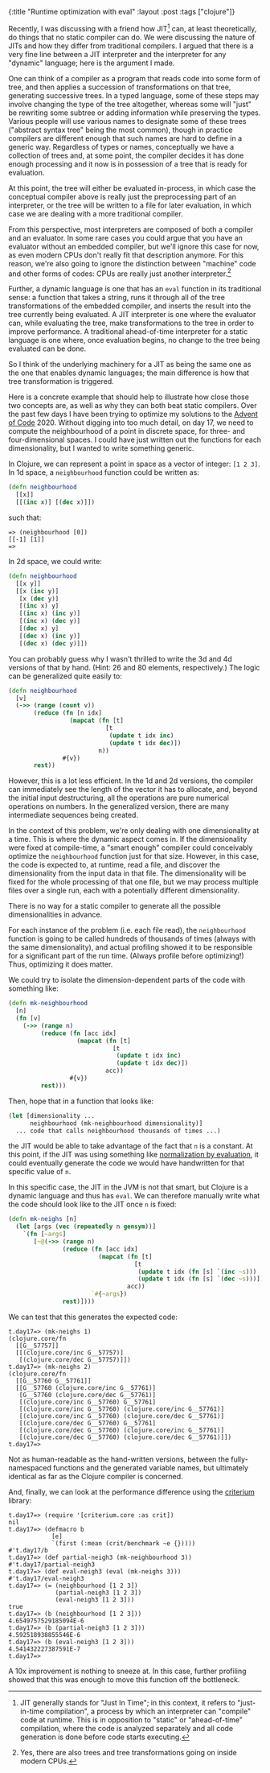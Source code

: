 {:title "Runtime optimization with eval"
 :layout :post
 :tags ["clojure"]}

Recently, I was discussing with a friend how JIT[^1] can, at least
theoretically, do things that no static compiler can do. We were discussing the
nature of JITs and how they differ from traditional compilers. I argued that
there is a very fine line between a JIT interpreter and the interpreter for any
"dynamic" language; here is the argument I made.

One can think of a compiler as a program that reads code into some form of
tree, and then applies a succession of transformations on that tree, generating
successive trees. In a typed language, some of these steps may involve changing
the type of the tree altogether, whereas some will "just" be rewriting some
subtree or adding information while preserving the types. Various people will
use various names to designate some of these trees ("abstract syntax tree"
being the most common), though in practice compilers are different enough that
such names are hard to define in a generic way. Regardless of types or names,
conceptually we have a collection of trees and, at some point, the compiler
decides it has done enough processing and it now is in possession of a tree
that is ready for evaluation.

At this point, the tree will either be evaluated in-process, in which case the
conceptual compiler above is really just the preprocessing part of an
interpreter, or the tree will be written to a file for later evaluation, in
which case we are dealing with a more traditional compiler.

From this perspective, most interpreters are composed of both a compiler and an
evaluator. In some rare cases you could argue that you have an evaluator
without an embedded compiler, but we'll ignore this case for now, as even
modern CPUs don't really fit that description anymore. For this reason, we're
also going to ignore the distinction between "machine" code and other forms of
codes: CPUs are really just another interpreter.[^2]

Further, a dynamic language is one that has an `eval` function in
its traditional sense: a function that takes a string, runs it through all of
the tree transformations of the embedded compiler, and inserts the result into
the tree currently being evaluated. A JIT interpreter is one where the
evaluator can, while evaluating the tree, make transformations to the tree in
order to improve performance. A traditional ahead-of-time interpreter for a
static language is one where, once evaluation begins, no change to the tree
being evaluated can be done.

So I think of the underlying machinery for a JIT as being the same one as the
one that enables dynamic languages; the main difference is how that tree
transformation is triggered.

Here is a concrete example that should help to illustrate how close those two
concepts are, as well as why they can both beat static compilers. Over the past
few days I have been trying to optimize my solutions to the [Advent of Code]
2020. Without digging into too much detail, on day 17, we need to compute the
neighbourhood of a point in discrete space, for three- and four-dimensional
spaces. I could have just written out the functions for each dimensionality,
but I wanted to write something generic.

In Clojure, we can represent a point in space as a vector of integer: `[1 2
3]`. In 1d space, a `neighbourhood` function could be written as:

```clojure
(defn neighbourhood
  [[x]]
  [[(inc x)] [(dec x)]])
```

such that:
```clojure-repl
=> (neighbourhood [0])
[[-1] [1]]
=>
```

In 2d space, we could write:

```clojure
(defn neighbourhood
  [[x y]]
  [[x (inc y)]
   [x (dec y)]
   [(inc x) y]
   [(inc x) (inc y)]
   [(inc x) (dec y)]
   [(dec x) y]
   [(dec x) (inc y)]
   [(dec x) (dec y)]])
```

You can probably guess why I wasn't thrilled to write the 3d and 4d versions of
that by hand. (Hint: 26 and 80 elements, respectively.) The logic can be
generalized quite easily to:

```clojure
(defn neighbourhood
  [v]
  (->> (range (count v))
       (reduce (fn [n idx]
                 (mapcat (fn [t]
                           [t
                            (update t idx inc)
                            (update t idx dec)])
                         n))
               #{v})
       rest))
```

However, this is a lot less efficient. In the 1d and 2d versions, the compiler
can immediately see the length of the vector it has to allocate, and, beyond
the initial input destructuring, all the operations are pure numerical
operations on numbers. In the generalized version, there are many intermediate
sequences being created.

In the context of this problem, we're only dealing with one dimensionality at a
time. This is where the dynamic aspect comes in. If the dimensionality were
fixed at compile-time, a "smart enough" compiler could conceivably optimize
the `neighbourhood` function just for that size. However, in this case, the
code is expected to, at runtime, read a file, and discover the dimensionality
from the input data in that file. The dimensionality will be fixed for the
whole processing of that one file, but we may process multiple files over a
single run, each with a potentially different dimensionality.

There is no way for a static compiler to generate all the possible
dimensionalities in advance.

For each instance of the problem (i.e. each file read), the `neighbourhood`
function is going to be called hundreds of thousands of times (always with the
same dimensionality), and actual profiling showed it to be responsible for a
significant part of the run time. (Always profile before optimizing!) Thus,
optimizing it does matter.

We could try to isolate the dimension-dependent parts of the code with
something like:

```clojure
(defn mk-neighbourhood
  [n]
  (fn [v]
    (->> (range n)
         (reduce (fn [acc idx]
                   (mapcat (fn [t]
                             [t
                              (update t idx inc)
                              (update t idx dec)])
                           acc))
                 #{v})
         rest)))
```

Then, hope that in a function that looks like:

```clojure
(let [dimensionality ...
      neighbourhood (mk-neighbourhood dimensionality)]
  ... code that calls neighbourhood thousands of times ...)
```

the JIT would be able to take advantage of the fact that `n` is a constant. At
this point, if the JIT was using something like [normalization by evaluation],
it could eventually generate the code we would have handwritten for that
specific value of `n`.

In this specific case, the JIT in the JVM is not that smart, but Clojure is a
dynamic language and thus has `eval`. We can therefore manually write what the
code should look like to the JIT once `n` is fixed:

```clojure
(defn mk-neighs [n]
  (let [args (vec (repeatedly n gensym))]
    `(fn [~args]
       [~@(->> (range n)
               (reduce (fn [acc idx]
                         (mapcat (fn [t]
                                   [t
                                    (update t idx (fn [s] `(inc ~s)))
                                    (update t idx (fn [s] `(dec ~s)))])
                                 acc))
                       `#{~args})
               rest)])))
```

We can test that this generates the expected code:

```clojure-repl
t.day17=> (mk-neighs 1)
(clojure.core/fn
  [[G__57757]]
  [[(clojure.core/inc G__57757)]
   [(clojure.core/dec G__57757)]])
t.day17=> (mk-neighs 2)
(clojure.core/fn
  [[G__57760 G__57761]]
  [[G__57760 (clojure.core/inc G__57761)]
   [G__57760 (clojure.core/dec G__57761)]
   [(clojure.core/inc G__57760) G__57761]
   [(clojure.core/inc G__57760) (clojure.core/inc G__57761)]
   [(clojure.core/inc G__57760) (clojure.core/dec G__57761)]
   [(clojure.core/dec G__57760) G__57761]
   [(clojure.core/dec G__57760) (clojure.core/inc G__57761)]
   [(clojure.core/dec G__57760) (clojure.core/dec G__57761)]])
t.day17=>
```

Not as human-readable as the hand-written versions, between the
fully-namespaced functions and the generated variable names, but ultimately
identical as far as the Clojure compiler is concerned.

And, finally, we can look at the performance difference using the [criterium]
library:

```clojure-repl
t.day17=> (require '[criterium.core :as crit])
nil
t.day17=> (defmacro b
            [e]
            `(first (:mean (crit/benchmark ~e {}))))
#'t.day17/b
t.day17=> (def partial-neigh3 (mk-neighbourhood 3))
#'t.day17/partial-neigh3
t.day17=> (def eval-neigh3 (eval (mk-neighs 3)))
#'t.day17/eval-neigh3
t.day17=> (= (neighbourhood [1 2 3])
             (partial-neigh3 [1 2 3])
             (eval-neigh3 [1 2 3]))
true
t.day17=> (b (neighbourhood [1 2 3]))
4.6549757529185094E-6
t.day17=> (b (partial-neigh3 [1 2 3]))
4.592518938855546E-6
t.day17=> (b (eval-neigh3 [1 2 3]))
4.541432227387591E-7
t.day17=>
```

A 10x improvement is nothing to sneeze at. In this case, further profiling
showed that this was enough to move this function off the bottleneck.

[^1]: JIT generally stands for "Just In Time"; in this context, it refers to
  "just-in-time compilation", a process by which an interpreter can "compile"
  code at runtime. This is in opposition to "static" or "ahead-of-time"
  compilation, where the code is analyzed separately and all code generation is
  done before code starts executing.
[^2]: Yes, there are also trees and tree transformations going on inside modern
  CPUs.

[Advent of Code]: https://adventofcode.com
[normalization by evaluation]: https://en.wikipedia.org/wiki/Normalisation_by_evaluation
[criterium]: https://github.com/hugoduncan/criterium

